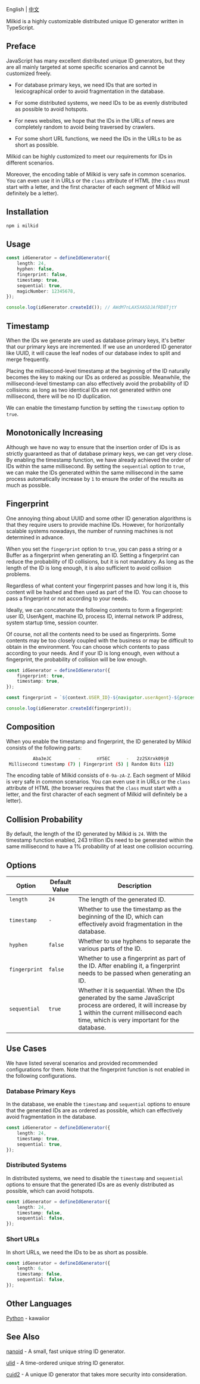 English | [中文](./README_ZH.md)

Milkid is a highly customizable distributed unique ID generator written in TypeScript.

## Preface

JavaScript has many excellent distributed unique ID generators, but they are all mainly targeted at some specific scenarios and cannot be customized freely.

- For database primary keys, we need IDs that are sorted in lexicographical order to avoid fragmentation in the database.

- For some distributed systems, we need IDs to be as evenly distributed as possible to avoid hotspots.

- For news websites, we hope that the IDs in the URLs of news are completely random to avoid being traversed by crawlers.

- For some short URL functions, we need the IDs in the URLs to be as short as possible.

Milkid can be highly customized to meet our requirements for IDs in different scenarios.

Moreover, the encoding table of Milkid is very safe in common scenarios. You can even use it in URLs or the `class` attribute of HTML (the `class` must start with a letter, and the first character of each segment of Milkid will definitely be a letter).

## Installation

```bash
npm i milkid
```

## Usage

```ts
const idGenerator = defineIdGenerator({
    length: 24,
    hyphen: false,
    fingerprint: false,
    timestamp: true,
    sequential: true,
    magicNumber: 12345678,
});

console.log(idGenerator.createId()); // AWdM7nLAX5XA5DJAfRD8TjtY
```

## Timestamp

When the IDs we generate are used as database primary keys, it's better that our primary keys are incremented. If we use an unordered ID generator like UUID, it will cause the leaf nodes of our database index to split and merge frequently.

Placing the millisecond-level timestamp at the beginning of the ID naturally becomes the key to making our IDs as ordered as possible. Meanwhile, the millisecond-level timestamp can also effectively avoid the probability of ID collisions: as long as two identical IDs are not generated within one millisecond, there will be no ID duplication.

We can enable the timestamp function by setting the `timestamp` option to `true`.

## Monotonically Increasing

Although we have no way to ensure that the insertion order of IDs is as strictly guaranteed as that of database primary keys, we can get very close. By enabling the timestamp function, we have already achieved the order of IDs within the same millisecond. By setting the `sequential` option to `true`, we can make the IDs generated within the same millisecond in the same process automatically increase by `1` to ensure the order of the results as much as possible. 

## Fingerprint

One annoying thing about UUID and some other ID generation algorithms is that they require users to provide machine IDs. However, for horizontally scalable systems nowadays, the number of running machines is not determined in advance.

When you set the `fingerprint` option to `true`, you can pass a string or a Buffer as a fingerprint when generating an ID. Setting a fingerprint can reduce the probability of ID collisions, but it is not mandatory. As long as the length of the ID is long enough, it is also sufficient to avoid collision problems.

Regardless of what content your fingerprint passes and how long it is, this content will be hashed and then used as part of the ID. You can choose to pass a fingerprint or not according to your needs.

Ideally, we can concatenate the following contents to form a fingerprint: user ID, UserAgent, machine ID, process ID, internal network IP address, system startup time, session counter.

Of course, not all the contents need to be used as fingerprints. Some contents may be too closely coupled with the business or may be difficult to obtain in the environment. You can choose which contents to pass according to your needs. And if your ID is long enough, even without a fingerprint, the probability of collision will be low enough.

```ts
const idGenerator = defineIdGenerator({
    fingerprint: true,
    timestamp: true,
});

const fingerprint = `${context.USER_ID}-${navigator.userAgent}-${process.env.MACHINE_ID}-${process.pid}-${getLocalIp()}-${process.uptime()}-${sessionStorage.getItem('sessionCounter')}`;

console.log(idGenerator.createId(fingerprint));
```

## Composition

When you enable the timestamp and fingerprint, the ID generated by Milkid consists of the following parts:

```bash
          Aba3eJC          -      nY5EC      -   2z2SXrxk09j0
 Millisecond timestamp (7) | Fingerprint (5) | Random Bits (12)
```

The encoding table of Milkid consists of `0-9a-zA-Z`. Each segment of Milkid is very safe in common scenarios. You can even use it in URLs or the `class` attribute of HTML (the browser requires that the `class` must start with a letter, and the first character of each segment of Milkid will definitely be a letter).

## Collision Probability

By default, the length of the ID generated by Milkid is `24`. With the timestamp function enabled, 243 trillion IDs need to be generated within the same millisecond to have a 1% probability of at least one collision occurring. 

## Options

Option | Default Value | Description
---|---|---
`length` | `24` | The length of the generated ID.
`timestamp` | `-` | Whether to use the timestamp as the beginning of the ID, which can effectively avoid fragmentation in the database.
`hyphen` | `false` | Whether to use hyphens to separate the various parts of the ID.
`fingerprint` | `false` | Whether to use a fingerprint as part of the ID. After enabling it, a fingerprint needs to be passed when generating an ID.
`sequential` | `true` | Whether it is sequential. When the IDs generated by the same JavaScript process are ordered, it will increase by 1 within the current millisecond each time, which is very important for the database.

## Use Cases

We have listed several scenarios and provided recommended configurations for them. Note that the fingerprint function is not enabled in the following configurations.

### Database Primary Keys

In the database, we enable the `timestamp` and `sequential` options to ensure that the generated IDs are as ordered as possible, which can effectively avoid fragmentation in the database.

```ts
const idGenerator = defineIdGenerator({
    length: 24,
    timestamp: true,
    sequential: true,
});
```

### Distributed Systems

In distributed systems, we need to disable the `timestamp` and `sequential` options to ensure that the generated IDs are as evenly distributed as possible, which can avoid hotspots.

```ts
const idGenerator = defineIdGenerator({
    length: 24,
    timestamp: false,
    sequential: false,
});
```

### Short URLs

In short URLs, we need the IDs to be as short as possible.

```ts
const idGenerator = defineIdGenerator({
    length: 6,
    timestamp: false,
    sequential: false,
});
``` 

## Other Languages

[Python](https://github.com/kawaiior/milkid-for-python) - kawaiior

## See Also

[nanoid](https://github.com/ai/nanoid) - A small, fast unique string ID generator.

[ulid](https://github.com/ulid/javascript) - A time-ordered unique string ID generator.

[cuid2](https://github.com/paralleldrive/cuid2) - A unique ID generator that takes more security into consideration. 
